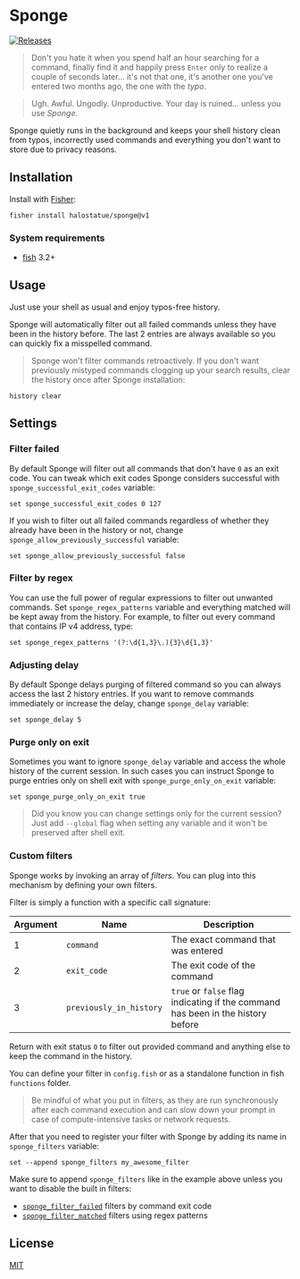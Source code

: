 # Sponge

[![Releases][version]][releases]

> Don't you hate it when you spend half an hour searching for a command, finally
> find it and happily press `Enter` only to realize a couple of seconds later...
> it's not that one, it's another one you've entered two months ago, the one
> with the _typo_.

> Ugh. Awful. Ungodly. Unproductive. Your day is ruined… unless you use
> _Sponge_.

Sponge quietly runs in the background and keeps your shell history clean from
typos, incorrectly used commands and everything you don't want to store due to
privacy reasons.

## Installation

Install with [Fisher][fisher]:

```fish
fisher install halostatue/sponge@v1
```

### System requirements

- [fish][fish] 3.2+

## Usage

Just use your shell as usual and enjoy typos-free history.

Sponge will automatically filter out all failed commands unless they have been
in the history before. The last 2 entries are always available so you can
quickly fix a misspelled command.

> Sponge won't filter commands retroactively. If you don't want previously
> mistyped commands clogging up your search results, clear the history once
> after Sponge installation:

```fish
history clear
```

## Settings

### Filter failed

By default Sponge will filter out all commands that don't have `0` as an exit
code. You can tweak which exit codes Sponge considers successful with
`sponge_successful_exit_codes` variable:

```fish
set sponge_successful_exit_codes 0 127
```

If you wish to filter out all failed commands regardless of whether they already
have been in the history or not, change `sponge_allow_previously_successful`
variable:

```fish
set sponge_allow_previously_successful false
```

### Filter by regex

You can use the full power of regular expressions to filter out unwanted
commands. Set `sponge_regex_patterns` variable and everything matched will be
kept away from the history. For example, to filter out every command that
contains IP v4 address, type:

```fish
set sponge_regex_patterns '(?:\d{1,3}\.){3}\d{1,3}'
```

### Adjusting delay

By default Sponge delays purging of filtered command so you can always access
the last 2 history entries. If you want to remove commands immediately or
increase the delay, change `sponge_delay` variable:

```fish
set sponge_delay 5
```

### Purge only on exit

Sometimes you want to ignore `sponge_delay` variable and access the whole
history of the current session. In such cases you can instruct Sponge to purge
entries only on shell exit with `sponge_purge_only_on_exit` variable:

```fish
set sponge_purge_only_on_exit true
```

> Did you know you can change settings only for the current session? Just add
> `--global` flag when setting any variable and it won't be preserved after
> shell exit.

### Custom filters

Sponge works by invoking an array of _filters_. You can plug into this mechanism
by defining your own filters.

Filter is simply a function with a specific call signature:

| **Argument** | **Name**                | **Description**                                                                 |
| ------------ | ----------------------- | ------------------------------------------------------------------------------- |
| 1            | `command`               | The exact command that was entered                                              |
| 2            | `exit_code`             | The exit code of the command                                                    |
| 3            | `previously_in_history` | `true` or `false` flag indicating if the command has been in the history before |

Return with exit status `0` to filter out provided command and anything else to
keep the command in the history.

You can define your filter in `config.fish` or as a standalone function in fish
`functions` folder.

> Be mindful of what you put in filters, as they are run synchronously after
> each command execution and can slow down your prompt in case of
> compute-intensive tasks or network requests.

After that you need to register your filter with Sponge by adding its name in
`sponge_filters` variable:

```fish
set --append sponge_filters my_awesome_filter
```

Make sure to append `sponge_filters` like in the example above unless you want
to disable the built in filters:

- [`sponge_filter_failed`][failed] filters by command exit code
- [`sponge_filter_matched`][matched] filters using regex patterns

## License

[MIT](LICENSE)

[fish]: https://github.com/fish-shell/fish-shell
[fisher]: https://github.com/jorgebucaran/fisher
[releases]: https://github.com/halostatue/sponge/releases/latest
[version]: https://img.shields.io/github/v/release/halostatue/sponge.svg?label=Version
[failed]: https://github.com/halostatue/sponge/blob/main/functions/sponge_filter_failed.fish
[matched]: https://github.com/halostatue/sponge/blob/main/functions/sponge_filter_matched.fish
